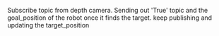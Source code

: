 Subscribe topic from depth camera.
Sending out 'True' topic and the goal_position of the robot once it finds the target.
keep publishing and updating the target_position 
